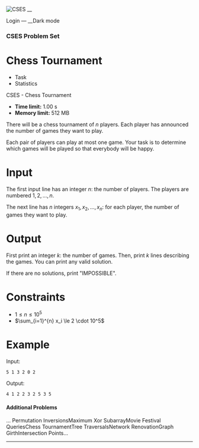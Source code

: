 ![CSES](/logo.png?1) __

Login — __Dark mode

### CSES Problem Set

# Chess Tournament

  * Task
  * Statistics

CSES - Chess Tournament

  * **Time limit:** 1.00 s
  * **Memory limit:** 512 MB

There will be a chess tournament of $n$ players. Each player has announced the
number of games they want to play.

Each pair of players can play at most one game. Your task is to determine
which games will be played so that everybody will be happy.

# Input

The first input line has an integer $n$: the number of players. The players
are numbered $1,2,\dots,n$.

The next line has $n$ integers $x_1,x_2,\dots,x_n$: for each player, the
number of games they want to play.

# Output

First print an integer $k$: the number of games. Then, print $k$ lines
describing the games. You can print any valid solution.

If there are no solutions, print "IMPOSSIBLE".

# Constraints

  * $1 \le n \le 10^5$
  * $\sum_{i=1}^{n} x_i \le 2 \cdot 10^5$

# Example

Input:

``` 5 1 3 2 0 2 ```

Output:

``` 4 1 2 2 3 2 5 3 5 ```

#### Additional Problems

... Permutation InversionsMaximum Xor SubarrayMovie Festival QueriesChess
TournamentTree TraversalsNetwork RenovationGraph GirthIntersection Points...

* * *

